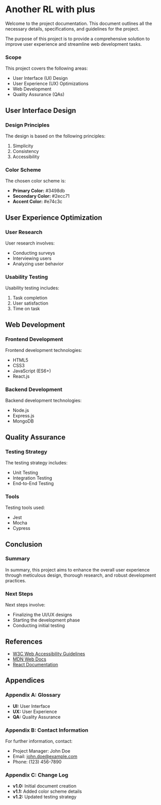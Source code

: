 # Another RL with plus

Welcome to the project documentation. This document outlines all the necessary details, specifications, and guidelines for the project.

The purpose of this project is to provide a comprehensive solution to improve user experience and streamline web development tasks.

### Scope

This project covers the following areas:

- User Interface (UI) Design
- User Experience (UX) Optimizations
- Web Development
- Quality Assurance (QAs)

## User Interface Design

### Design Principles

The design is based on the following principles:

1. Simplicity
2. Consistency
3. Accessibility

### Color Scheme

The chosen color scheme is:

- **Primary Color:** #3498db
- **Secondary Color:** #2ecc71
- **Accent Color:** #e74c3c

## User Experience Optimization

### User Research

User research involves:

- Conducting surveys
- Interviewing users
- Analyzing user behavior

### Usability Testing

Usability testing includes:

1. Task completion
2. User satisfaction
3. Time on task

## Web Development

### Frontend Development

Frontend development technologies:

- HTML5
- CSS3
- JavaScript (ES6+)
- React.js

### Backend Development

Backend development technologies:

- Node.js
- Express.js
- MongoDB

## Quality Assurance

### Testing Strategy

The testing strategy includes:

- Unit Testing
- Integration Testing
- End-to-End Testing

### Tools

Testing tools used:

- Jest
- Mocha
- Cypress

## Conclusion

### Summary

In summary, this project aims to enhance the overall user experience through meticulous design, thorough research, and robust development practices.

### Next Steps

Next steps involve:

- Finalizing the UI/UX designs
- Starting the development phase
- Conducting initial testing

## References

- [W3C Web Accessibility Guidelines](https://www.w3.org/WAI/WCAG21/quickref/)
- [MDN Web Docs](https://developer.mozilla.org/)
- [React Documentation](https://reactjs.org/docs/getting-started.html)

## Appendices

### Appendix A: Glossary

- **UI:** User Interface
- **UX:** User Experience
- **QA:** Quality Assurance

### Appendix B: Contact Information

For further information, contact:

- Project Manager: John Doe
- Email: john.doe@example.com
- Phone: (123) 456-7890

### Appendix C: Change Log

- **v1.0:** Initial document creation
- **v1.1:** Added color scheme details
- **v1.2:** Updated testing strategy
